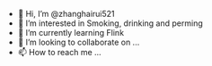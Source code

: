 - 👋 Hi, I’m @zhanghairui521
- 👀 I’m interested in Smoking, drinking and perming
- 🌱 I’m currently learning Flink
- 💞️ I’m looking to collaborate on ...
- 📫 How to reach me ...

<!---
zhanghairui521/zhanghairui521 is a ✨ special ✨ repository because its `README.md` (this file) appears on your GitHub profile.
You can click the Preview link to take a look at your changes.
--->
